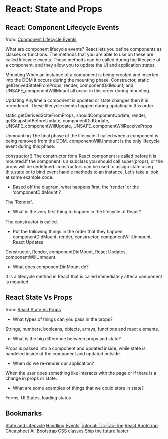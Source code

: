 # React: State and Props

## React: Component Lifecycle Events

from: [Component Lifecycle Events](https://medium.com/@joshuablankenshipnola/react-component-lifecycle-events-cb77e670a093)

What are component lifecycle events?
React lets you define components as classes or functions. The methods that you are able to use on these are called lifecycle events. These methods can be called during the lifecycle of a component, and they allow you to update the UI and application states.

Mounting
When an instance of a component is being created and inserted into the DOM it occurs during the mounting phase. Constructor, static getDerivedStateFromProps, render, componentDidMount, and UNSAFE_componentWillMount all occur in this order during mounting.

Updating
Anytime a component is updated or state changes then it is rerendered. These lifecycle events happen during updating in this order.

static getDerivedStateFromProps, shouldComponentUpdate, render,
getSnapshotBeforeUpdate, componentDidUpdate, UNSAFE_componentWillUpdate, UNSAFE_componentWillReceiveProps

Unmounting
The final phase of the lifecycle if called when a component is being removed from the DOM. componentWillUnmount is the only lifecycle event during this phase.

constructor()
The constructor for a React component is called before it is mounted.If the component is a subclass you should call super(props), or the props will be undefined. constructors can be used to assign state using this.state or to bind event handle methods to an instance. Let’s take a look at some example code.

- Based off the diagram, what happens first, the ‘render’ or the ‘componentDidMount’?

The 'Render'.

- What is the very first thing to happen in the lifecycle of React?

The constructor is called.

- Put the following things in the order that they happen: componentDidMount, render, constructor, componentWillUnmount, React Updates

Constructor, Render, componentDidMount, React Updates, componentWillUnmount.

- What does componentDidMount do?

It is a lifecycle method in React that is called immediately after a component is mounted

## React State Vs Props

from: [React State Vs Props](https://www.youtube.com/watch?v=IYvD9oBCuJI)

- What types of things can you pass in the props?

Strings, numbers, booleans, objects, arrays, functions and react elements.

- What is the big difference between props and state?

Props is passed into a component and updated inside, while state is handeled inside of the component and updated outside.

- When do we re-render our application?

When the user does something like interacts with the page or if there is a change in props or state.

- What are some examples of things that we could store in state?

Forms, UI States, loading status

## Bookmarks

[State and Lifecycle](https://legacy.reactjs.org/docs/state-and-lifecycle.html)
[Handling Events](https://legacy.reactjs.org/docs/handling-events.html)
[Tutorial: Tic-Tac-Toe](https://react.dev/learn/tutorial-tic-tac-toe)
[React Bootstrap](https://react-bootstrap.github.io/)
[Cheatsheet](https://getbootstrap.com/docs/5.0/examples/cheatsheet/)
[All Bootstrap CSS classes](https:https://bootstrapshuffle.com/classes//canvas.instructure.com/courses/6694774/discussion_topics/17993163)
[Ship the future faster](https://www.netlify.com/)
